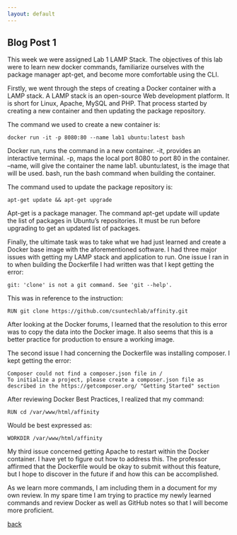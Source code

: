```yaml
---
layout: default
---
```


## Blog Post 1



This week we were assigned Lab 1 LAMP Stack.  The objectives of this lab were to learn new docker commands, familiarize ourselves with the package manager apt-get, and become more comfortable using the CLI.

Firstly, we went through the steps of creating a Docker container with a LAMP stack. A LAMP stack is an open-source Web development platform. It is short for Linux, Apache, MySQL and PHP. That process started by creating a new container and then updating the package repository.

The command we used to create a new container is:

    docker run -it -p 8080:80 --name lab1 ubuntu:latest bash 
    
Docker run, runs the command in a new container. -it, provides an interactive terminal. -p, maps the local port 8080 to port 80 in the container. –name, will give the container the name lab1. ubuntu:latest, is the image that will be used. bash, run the bash command when building the container. 
    
The command used to update the package repository is:
    
    apt-get update && apt-get upgrade 
    
Apt-get is a package manager. The command apt-get update will update the list of packages in Ubuntu’s repositories. It must be run before upgrading to get an updated list of packages. 
    
Finally, the ultimate task was to take what we had just learned and create a Docker base image with the aforementioned software. I had three major issues with getting my LAMP stack and application to run. One issue I ran in to when building the Dockerfile I had written was that I kept getting the error:
    
    git: 'clone' is not a git command. See 'git --help'.
    
This was in reference to the instruction:
    
    RUN git clone https://github.com/csuntechlab/affinity.git
    
After looking at the Docker forums, I learned that the resolution to this error was to copy the data into the Docker image. It also seems that this is a better practice for production to ensure a working image. 
    
The second issue I had concerning the Dockerfile was installing composer. I kept getting the error:
    
    Composer could not find a composer.json file in /
    To initialize a project, please create a composer.json file as described in the https://getcomposer.org/ "Getting Started" section
    
After reviewing Docker Best Practices, I realized that my command:
    
    RUN cd /var/www/html/affinity
    
Would be best expressed as:
    
    WORKDIR /var/www/html/affinity
    
My third issue concerned getting Apache to restart within the Docker container. I have yet to figure out how to address this. The professor affirmed that the Dockerfile would be okay to submit without this feature, but I hope to discover in the future if and how this can be accomplished. 
    
As we learn more commands, I am including them in a document for my own review. In my spare time I am trying to practice my newly learned commands and review Docker as well as GitHub notes so that I will become more proficient.  


[back](../blog.html)
